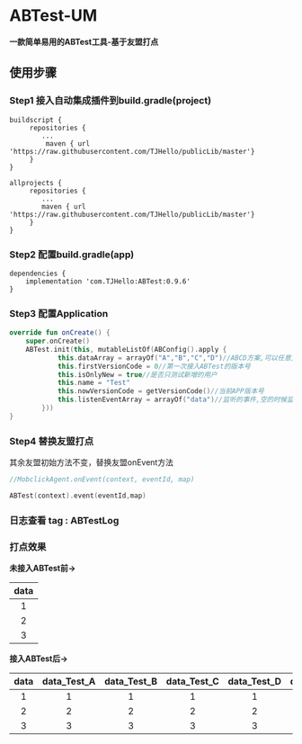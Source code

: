 # ABTest-UM
**一款简单易用的ABTest工具-基于友盟打点**

## 使用步骤

### Step1 接入自动集成插件到build.gradle(project)

```
buildscript {
     repositories {
        ...
         maven { url 'https://raw.githubusercontent.com/TJHello/publicLib/master'}
     }
}

allprojects {
     repositories {
        ...
        maven { url 'https://raw.githubusercontent.com/TJHello/publicLib/master'}
     }
}

```

### Step2 配置build.gradle(app)


```
dependencies {
    implementation 'com.TJHello:ABTest:0.9.6'
}
```

### Step3 配置Application

```kotlin
override fun onCreate() {
    super.onCreate()
    ABTest.init(this, mutableListOf(ABConfig().apply {
            this.dataArray = arrayOf("A","B","C","D")//ABCD方案,可以任意文本
            this.firstVersionCode = 0//第一次接入ABTest的版本号
            this.isOnlyNew = true//是否只测试新增的用户
            this.name = "Test"
            this.nowVersionCode = getVersionCode()//当前APP版本号
            this.listenEventArray = arrayOf("data")//监听的事件,空的时候监听所有事件
        }))
}

```

### Step4 替换友盟打点

其余友盟初始方法不变，替换友盟onEvent方法

```kotlin
//MobclickAgent.onEvent(context, eventId, map)

ABTest(context).event(eventId,map)

```

### 日志查看 tag : ABTestLog

### 打点效果

**未接入ABTest前->**

data |
:---:|
1 |
2 |
3 |



**接入ABTest后->**

data | data_Test_A | data_Test_B | data_Test_C | data_Test_D | data_Test_all |
:---:|:---:|:---:|:---:|:---:|:---:|
1 | 1 | 1 | 1 | 1 | 1 |
2 | 2 | 2 | 2 | 2 | 2 |
3 | 3 | 3 | 3 | 3 | 3 |

